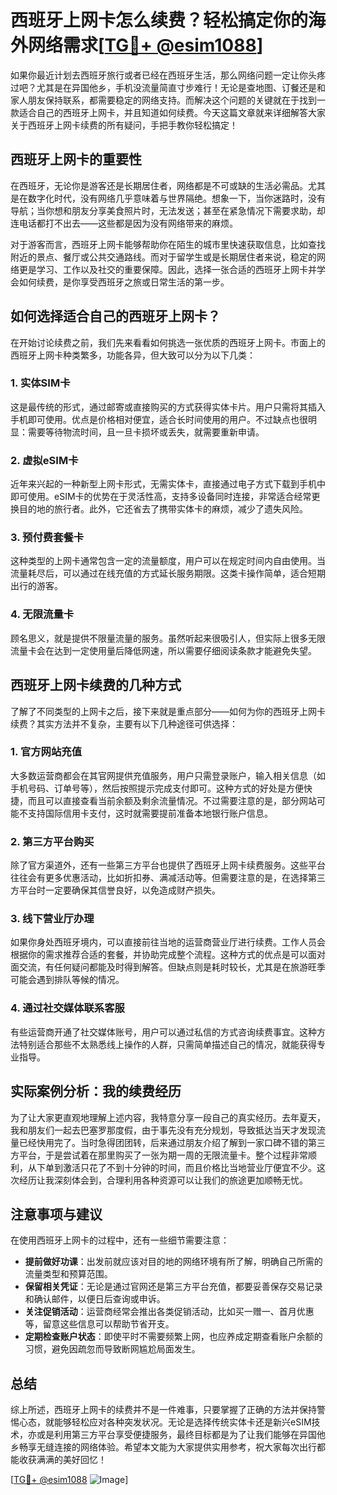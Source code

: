 # 西班牙上网卡怎么续费？轻松搞定你的海外网络需求[[TG💪+ @esim1088](https://t.me/s/esim1088)]

如果你最近计划去西班牙旅行或者已经在西班牙生活，那么网络问题一定让你头疼过吧？尤其是在异国他乡，手机没流量简直寸步难行！无论是查地图、订餐还是和家人朋友保持联系，都需要稳定的网络支持。而解决这个问题的关键就在于找到一款适合自己的西班牙上网卡，并且知道如何续费。今天这篇文章就来详细解答大家关于西班牙上网卡续费的所有疑问，手把手教你轻松搞定！

## 西班牙上网卡的重要性

在西班牙，无论你是游客还是长期居住者，网络都是不可或缺的生活必需品。尤其是在数字化时代，没有网络几乎意味着与世界隔绝。想象一下，当你迷路时，没有导航；当你想和朋友分享美食照片时，无法发送；甚至在紧急情况下需要求助，却连电话都打不出去——这些都是因为没有网络带来的麻烦。

对于游客而言，西班牙上网卡能够帮助你在陌生的城市里快速获取信息，比如查找附近的景点、餐厅或公共交通路线。而对于留学生或是长期居住者来说，稳定的网络更是学习、工作以及社交的重要保障。因此，选择一张合适的西班牙上网卡并学会如何续费，是你享受西班牙之旅或日常生活的第一步。

## 如何选择适合自己的西班牙上网卡？

在开始讨论续费之前，我们先来看看如何挑选一张优质的西班牙上网卡。市面上的西班牙上网卡种类繁多，功能各异，但大致可以分为以下几类：

### 1. **实体SIM卡**
这是最传统的形式，通过邮寄或直接购买的方式获得实体卡片。用户只需将其插入手机即可使用。优点是价格相对便宜，适合长时间使用的用户。不过缺点也很明显：需要等待物流时间，且一旦卡损坏或丢失，就需要重新申请。

### 2. **虚拟eSIM卡**
近年来兴起的一种新型上网卡形式，无需实体卡，直接通过电子方式下载到手机中即可使用。eSIM卡的优势在于灵活性高，支持多设备同时连接，非常适合经常更换目的地的旅行者。此外，它还省去了携带实体卡的麻烦，减少了遗失风险。

### 3. **预付费套餐卡**
这种类型的上网卡通常包含一定的流量额度，用户可以在规定时间内自由使用。当流量耗尽后，可以通过在线充值的方式延长服务期限。这类卡操作简单，适合短期出行的游客。

### 4. **无限流量卡**
顾名思义，就是提供不限量流量的服务。虽然听起来很吸引人，但实际上很多无限流量卡会在达到一定使用量后降低网速，所以需要仔细阅读条款才能避免失望。

## 西班牙上网卡续费的几种方式

了解了不同类型的上网卡之后，接下来就是重点部分——如何为你的西班牙上网卡续费？其实方法并不复杂，主要有以下几种途径可供选择：

### 1. **官方网站充值**
大多数运营商都会在其官网提供充值服务，用户只需登录账户，输入相关信息（如手机号码、订单号等），然后按照提示完成支付即可。这种方式的好处是方便快捷，而且可以直接查看当前余额及剩余流量情况。不过需要注意的是，部分网站可能不支持国际信用卡支付，这时就需要提前准备本地银行账户信息。

### 2. **第三方平台购买**
除了官方渠道外，还有一些第三方平台也提供了西班牙上网卡续费服务。这些平台往往会有更多优惠活动，比如折扣券、满减活动等。但需要注意的是，在选择第三方平台时一定要确保其信誉良好，以免造成财产损失。

### 3. **线下营业厅办理**
如果你身处西班牙境内，可以直接前往当地的运营商营业厅进行续费。工作人员会根据你的需求推荐合适的套餐，并协助完成整个流程。这种方式的优点是可以面对面交流，有任何疑问都能及时得到解答。但缺点则是耗时较长，尤其是在旅游旺季可能会遇到排队等候的情况。

### 4. **通过社交媒体联系客服**
有些运营商开通了社交媒体账号，用户可以通过私信的方式咨询续费事宜。这种方法特别适合那些不太熟悉线上操作的人群，只需简单描述自己的情况，就能获得专业指导。

## 实际案例分析：我的续费经历

为了让大家更直观地理解上述内容，我特意分享一段自己的真实经历。去年夏天，我和朋友们一起去巴塞罗那度假，由于事先没有充分规划，导致抵达当天才发现流量已经快用完了。当时急得团团转，后来通过朋友介绍了解到一家口碑不错的第三方平台，于是尝试着在那里购买了一张为期一周的无限流量卡。整个过程非常顺利，从下单到激活只花了不到十分钟的时间，而且价格比当地营业厅便宜不少。这次经历让我深刻体会到，合理利用各种资源可以让我们的旅途更加顺畅无忧。

## 注意事项与建议

在使用西班牙上网卡的过程中，还有一些细节需要注意：

- **提前做好功课**：出发前就应该对目的地的网络环境有所了解，明确自己所需的流量类型和预算范围。
- **保留相关凭证**：无论是通过官网还是第三方平台充值，都要妥善保存交易记录和确认邮件，以便日后查询或申诉。
- **关注促销活动**：运营商经常会推出各类促销活动，比如买一赠一、首月优惠等，留意这些信息可以帮助节省开支。
- **定期检查账户状态**：即使平时不需要频繁上网，也应养成定期查看账户余额的习惯，避免因疏忽而导致断网尴尬局面发生。

## 总结

综上所述，西班牙上网卡的续费并不是一件难事，只要掌握了正确的方法并保持警惕心态，就能够轻松应对各种突发状况。无论是选择传统实体卡还是新兴eSIM技术，亦或是利用第三方平台享受便捷服务，最终目标都是为了让我们能够在异国他乡畅享无缝连接的网络体验。希望本文能为大家提供实用参考，祝大家每次出行都能收获满满的美好回忆！

[[TG💪+ @esim1088](https://t.me/s/esim1088) ![Image](https://i.postimg.cc/4NQfJmqS/Snipaste-2025-05-13-00-14-12.png)]